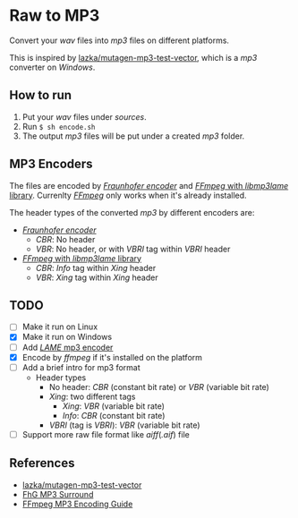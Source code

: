 # Raw to MP3

Convert your *wav* files into *mp3* files on different platforms.

This is inspired by [lazka/mutagen-mp3-test-vector][lazka],
which is a *mp3* converter on *Windows*.

## How to run

1. Put your *wav* files under *sources*.
2. Run `$ sh encode.sh`
3. The output *mp3* files will be put under a created *mp3* folder.

## MP3 Encoders
The files are encoded by [*Fraunhofer encoder*][fhg] and [*FFmpeg* with *libmp3lame* library][ffmpeg-libmp3lame]. Currenlty [*FFmpeg*][ffmpeg] only works when it's already installed.

The header types of the converted *mp3* by different encoders are:
- [*Fraunhofer encoder*][fhg]
    - *CBR*: No header
    - *VBR*: No header, or with *VBRI* tag within *VBRI* header
- [*FFmpeg* with *libmp3lame* library][ffmpeg-libmp3lame]
    - *CBR*: *Info* tag within *Xing* header
    - *VBR*: *Xing* tag within *Xing* header

## TODO
- [ ] Make it run on Linux
- [x] Make it run on Windows
- [ ] Add [*LAME* mp3 encoder][lame]
- [x] Encode by *ffmpeg* if it's installed on the platform
- [ ] Add a brief intro for mp3 format
    - Header types
        - No header: *CBR* (constant bit rate) or *VBR* (variable bit rate)
        - *Xing*: two different tags
            - *Xing*: *VBR* (variable bit rate)
            - *Info*: *CBR* (constant bit rate)
        - *VBRI* (tag is *VBRI*): *VBR* (variable bit rate)
- [ ] Support more raw file format like *aiff*(*.aif*) file

## References
- [lazka/mutagen-mp3-test-vector][lazka]
- [FhG MP3 Surround][fhg]
- [FFmpeg MP3 Encoding Guide][ffmpeg-libmp3lame]

[lazka]: https://github.com/lazka/mutagen-mp3-test-vector "lazka/mutagen-mp3-test-vector"
[fhg]: http://www.rarewares.org/rrw/fhgmp3s.php "FhG MP3 Surround"
[lame]: http://lame.sourceforge.net/ "LAME MP3 Encoder"
[ffmpeg]: https://www.ffmpeg.org/ "FFmpeg"
[ffmpeg-libmp3lame]: https://trac.ffmpeg.org/wiki/Encode/MP3 "FFmpeg MP3 Encoding Guide"
